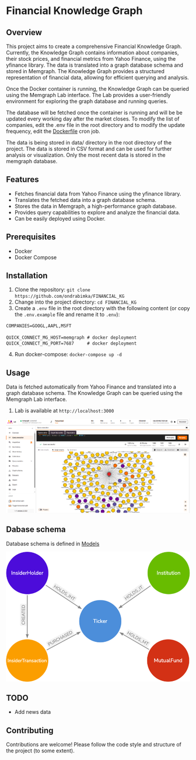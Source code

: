 # Financial Knowledge Graph

## Overview
This project aims to create a comprehensive Financial Knowledge Graph. Currently, the Knowledge Graph contains information about companies, their stock prices, and financial metrics from Yahoo Finance, using the yfinance library. The data is translated into a graph database schema and stored in Memgraph.
The Knowledge Graph provides a structured representation of financial data, allowing for efficient querying and analysis.

Once the Docker container is running, the Knowledge Graph can be queried using the Memgraph Lab interface. The Lab provides a user-friendly environment for exploring the graph database and running queries.

The database will be fetched once the container is running and will be be updated every working day after the market closes.
To modify the list of companies, edit the .env file in the root directory and to modify the update frequency, edit the [Dockerfile](src/Dockerfile) cron job.

The data is being stored in data/ directory in the root directory of the project. The data is stored in CSV format and can be used for further analysis or visualization. Only the most recent data is stored in the memgraph database.

## Features
- Fetches financial data from Yahoo Finance using the yfinance library.
- Translates the fetched data into a graph database schema.
- Stores the data in Memgraph, a high-performance graph database.
- Provides query capabilities to explore and analyze the financial data.
- Can be easily deployed using Docker.

## Prerequisites
- Docker
- Docker Compose

## Installation
1. Clone the repository: `git clone https://github.com/ondrabimka/FINANCIAL_KG`
2. Change into the project directory: `cd FINANCIAL_KG`
3. Create a `.env` file in the root directory with the following content (or copy the `.env.example` file and rename it to `.env`):
```
COMPANIES=GOOGL,AAPL,MSFT

QUICK_CONNECT_MG_HOST=memgraph # docker deployment
QUICK_CONNECT_MG_PORT=7687     # docker deployment
```
4. Run docker-compose: `docker-compose up -d`

## Usage
Data is fetched automatically from Yahoo Finance and translated into a graph database schema. The Knowledge Graph can be queried using the Memgraph Lab interface.
1. Lab is available at `http://localhost:3000`

![Screenshot](img/screenshot_memgraph.png)

## Dabase schema
Database schema is defined in [Models](src/db/models.py)

![Financial_KG](img/Financial_KG.png)

## TODO
- Add news data

## Contributing
Contributions are welcome! Please follow the code style and structure of the project (to some extent).
